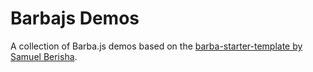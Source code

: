 # Barbajs Demos
A collection of Barba.js demos based on the [barba-starter-template by Samuel Berisha](https://github.com/mrsamse/barba-starter-template).
